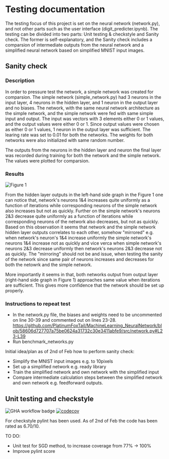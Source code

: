 # Testing documentation

The testing focus of this project is set on the neural network (network.py), and not other parts such as the user interface (digit_predicter.ipynb). The testing can be divided into two parts: Unit testing & checkstyle and Sanity check. The former is self-explanatory, and the Sanity check includes a comparsion of intermediate outputs from the neural network and a simplified neural network based on simplified MNIST input images.

## Sanity check

### Description

In order to pressure test the network, a simple network was created for comparsion. The simple network (simple_network.py) had 3 neurons in the input layer, 4 neurons in the hidden layer, and 1 neuron in the output layer and no biases. The network, with the same neural network architecture as the simple network, and the simple network were fed with same simple input and output. The input was vectors with 3 elements either 0 or 1 values, and the output values were either 0 or 1. Since output values were chosen as either 0 or 1 values, 1 neuron in the output layer was sufficient. The learing rate was set to 0.01 for both the networks. The weights for both networks were also initialized with same random number.

The outputs from the neurons in the hidden layer and neuron the final layer was recorded during training for both the network and the simple network. The values were plotted for comparsion.

### Results

![Figure 1](https://github.com/PlatinumFoxTail/MachineLearning_NeuralNetwork/blob/main/images/070224.%20network%20vs.%20simple_network.%20eta%200.01%20no%20biases.png)

From the hidden layer outputs in the left-hand side graph in the Figure 1 one can notice that, network's neurons 1&4 increases quite uniformly as a function of iterations while corresponding neurons of the simple network also increases but not as quickly. Further on the simple network's neurons 2&3 decrease quite uniformly as a function of iterations while corresponding neurons of the network also decreases, but not as quickly. Based on this observation it seems that network and the simple network hidden layer outputs correlates to each other, somehow "mirrored" e.g. when network's neuron's 1&4 increase uniformly the simple network's neurons 1&4 increase not as quickly and vice verca when simple network's neurons 2&3 decrease uniformly then network's neurons 2&3 decrease not as quickly. The "mirroring" should not be and issue, when testing the sanity of the network since same pair of neurons increases and decreases for both the netowrk and the simple network.

More importantly it seems in that, both networks output from output layer (right-hand side graph in Figure 1) approaches same value when iterations are sufficient. This gives more confidence that the network should be set up properly.


### Instructions to repeat test

* In the network.py file, the biases and weights need to be uncommented on line 30-39 and commented out on lines 23-28. https://github.com/PlatinumFoxTail/MachineLearning_NeuralNetwork/blob/58606d727707a75be0624a31732c30e3411abfe9/src/network.py#L23-L39
* Run benchmark_networks.py

Initial idea/plan as of 2nd of Feb how to perform sanity check:

* Simplify the MNIST input images e.g. to 10pixels
* Set up a simplified network e.g. ready library
* Train the simplified network and own network with the simplified input
* Compare intermediate calculation steps between the simplified network and own network e.g. feedforward outputs.

## Unit testing and checkstyle

![GHA workflow badge](https://github.com/PlatinumFoxTail/MachineLearning_NeuralNetwork/workflows/CI/badge.svg) 
[![codecov](https://codecov.io/gh/PlatinumFoxTail/MachineLearning_NeuralNetwork/graph/badge.svg?token=4JBGC70B3Z)](https://codecov.io/gh/PlatinumFoxTail/MachineLearning_NeuralNetwork)

For checkstyle pylint has been used. As of 2nd of Feb the code has been rated as 6.70/10.

TO DO:
* Unit test for SGD method, to increase coverage from 77% -> 100%
* Improve pylint score
